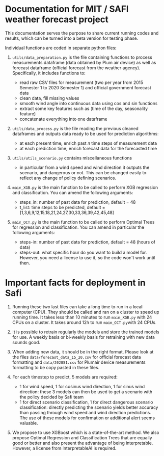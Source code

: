 # Documentation for MIT / SAFI weather forecast project

This documentation serves the purpose to share current running codes and results, which can be turned into a beta version for testing phase. 

Individual functions are coded in separate python files: 
1. ```utils/data_preparation.py``` is the file containing functions to process measurements dataframe (data obtained by Plum air device) as well as forecast dataframe (official forecast from the weather agency). Specifically, it includes functions to: 
    - read raw CSV files for measurement (two per year from 2015 Semester 1 to 2020 Semester 1) and official government forecast data
    - clean data, fill missing values 
    - smooth wind angle into continuous data using cos and sin functions
    - extract some key features such as (time of the day, seasonality feature)  
    - concatenate everything  into one dataframe 
    
    
2. ```utils/data_process.py``` is the file reading the previous cleaned dataframes and outputs data ready to be used for prediction algorithms:
    - at each present time, enrich past $n$ time steps of measurement data
    - at each prediction time, enrich forecast data for the forecasted time
    
3. ```utils/utils_scenario.py``` contains miscellaneous functions
    - in particular from a wind speed and wind direction it outputs the scenario, and dangerous or not. This can be changed easily to reflect any change of policy defining scenarios.
    
4. ```main_XGB.py``` is the main function to be called to perform XGB regression and classification. You can amend the following arguments:
    - steps_in: number of past data for prediction, default = 48 
    - t_list: time steps to be predicted, default = [1,3,6,9,12,15,18,21,24,27,30,33,36,39,42,45,48]
    
5. ```main_OCT.py``` is the main function to be called to perform Optimal Trees for regression and classification. You can amend in particular the following arguments:
    - steps-in: number of past data for prediction, default = 48 (hours of data)
    - steps-out: what specific hour do you want to build a model for.
However, you need a license to use it, so the code won't work until then.

# Important facts for deployment in Safi

1. Running these two last files can take a long time to run in a local computer (CPU). They should be called and ran on a cluster to speed up running time.  It takes less than 10 minutes to run ```main_XGB.py``` with 24 CPUs on a cluster. It takes around 12h to run ```main_OCT.py```with 24 CPUs.

2. It is possible to retrain regularly the models and store the trained models for use. A weekly basis or bi-weekly basis for retraining with new data sounds good.

3. When adding new data, it should be in the right format. Please look at the files ```data/forecast_data_15_20.csv``` for official forecast data formatting and ```data/2020S1.csv``` for Plumair device measurements formatting to be copy pasted in these files.

4. For each timestep to predict, 5 models are required: 
    - 1 for wind speed, 1 for cosinus wind direction, 1 for sinus wind direction: these 3 models can then be used to get a scenario with the policy decided by Safi team
    - 1 for direct scenario classification, 1 for direct dangerous scenario classification: directly predicting the scenario yields better accuracy than passing through wind speed and wind direction predictions. The use of these models for confirmation or additional alert seems valuable.
    
5. We propose to use XGBoost which is a state-of-the-art method. We also propose Optimal Regression and Classification Trees that are equally good or better and also present the advantage of being interpretable. However, a license from InterpretableAI is required.
